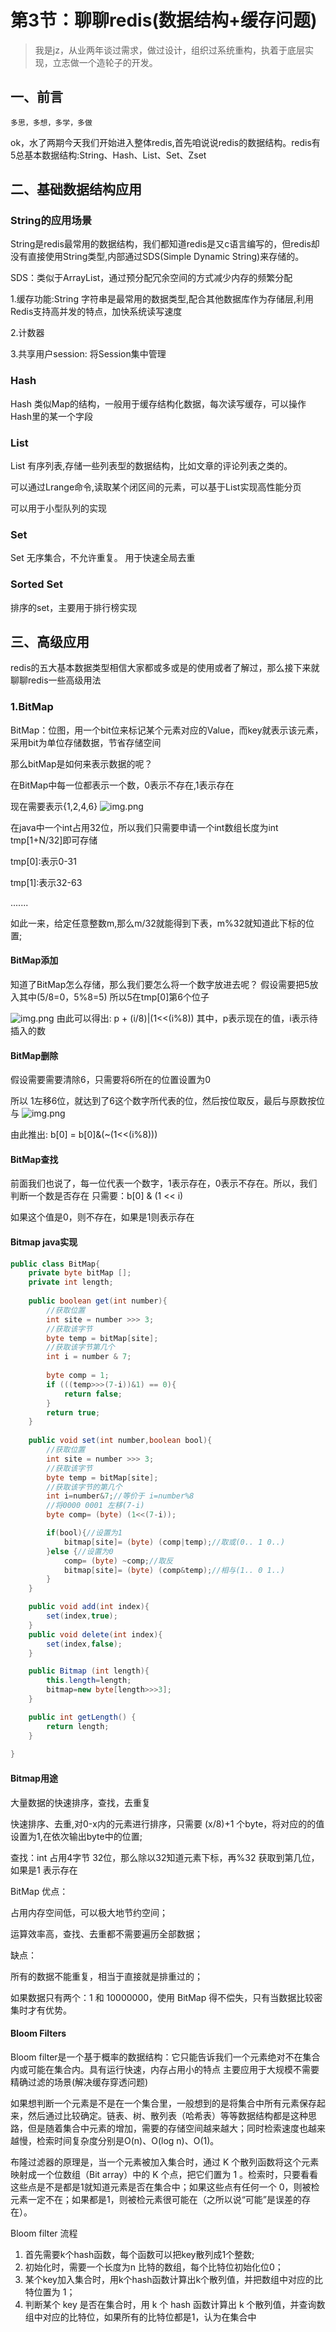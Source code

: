 # 第3节：聊聊redis(数据结构+缓存问题)
>我是jz，从业两年谈过需求，做过设计，组织过系统重构，执着于底层实现，立志做一个造轮子的开发。

## 一、前言
`多思，多想，多学，多做`

ok，水了两期今天我们开始进入整体redis,首先咱说说redis的数据结构。redis有5总基本数据结构:String、Hash、List、Set、Zset

## 二、基础数据结构应用

### String的应用场景

String是redis最常用的数据结构，我们都知道redis是又c语言编写的，但redis却没有直接使用String类型,内部通过SDS(Simple Dynamic String)来存储的。

SDS：类似于ArrayList，通过预分配冗余空间的方式减少内存的频繁分配
    
1.缓存功能:String 字符串是最常用的数据类型,配合其他数据库作为存储层,利用Redis支持高并发的特点，加快系统读写速度

2.计数器

3.共享用户session: 将Session集中管理

### Hash

Hash 类似Map的结构，一般用于缓存结构化数据，每次读写缓存，可以操作Hash里的某一个字段

### List

List 有序列表,存储一些列表型的数据结构，比如文章的评论列表之类的。

可以通过Lrange命令,读取某个闭区间的元素，可以基于List实现高性能分页

可以用于小型队列的实现

### Set

Set 无序集合，不允许重复。 用于快速全局去重

### Sorted Set

排序的set，主要用于排行榜实现

## 三、高级应用

redis的五大基本数据类型相信大家都或多或是的使用或者了解过，那么接下来就聊聊redis一些高级用法

### 1.BitMap

BitMap：位图，用一个bit位来标记某个元素对应的Value，而key就表示该元素，采用bit为单位存储数据，节省存储空间

那么bitMap是如何来表示数据的呢？

在BitMap中每一位都表示一个数，0表示不存在,1表示存在


现在需要表示{1,2,4,6}
![img.png](../../assets/img/redis/Chapter_3/BitMap_1.png)

在java中一个int占用32位，所以我们只需要申请一个int数组长度为int tmp[1+N/32]即可存储

tmp[0]:表示0-31

tmp[1]:表示32-63

.......

如此一来，给定任意整数m,那么m/32就能得到下表，m%32就知道此下标的位置;

#### BitMap添加

知道了BitMap怎么存储，那么我们要怎么将一个数字放进去呢？ 假设需要把5放入其中(5/8=0，5%8=5) 所以5在tmp[0]第6个位子

![img.png](../../assets/img/redis/Chapter_3/BitMap_add.png)
由此可以得出: p + (i/8)|(1<<(i%8)) 其中，p表示现在的值，i表示待插入的数


#### BitMap删除
假设需要需要清除6，只需要将6所在的位置设置为0

所以 1左移6位，就达到了6这个数字所代表的位，然后按位取反，最后与原数按位与
![img.png](../../assets/img/redis/Chapter_3/BitMap_sub.png)

由此推出: b[0] = b[0]&(~(1<<(i%8)))

#### BitMap查找

前面我们也说了，每一位代表一个数字，1表示存在，0表示不存在。所以，我们判断一个数是否存在
只需要：b[0] & (1 << i)

如果这个值是0，则不存在，如果是1则表示存在

#### Bitmap java实现
```java
public class BitMap{
    private byte bitMap [];
    private int length;
    
    public boolean get(int number){
        //获取位置 
        int site = number >>> 3;
        //获取该字节
        byte temp = bitMap[site];
        //获取该字节第几个
        int i = number & 7;
        
        byte comp = 1;
        if (((temp>>>(7-i))&1) == 0){
            return false;
        }
        return true;
    }
    
    public void set(int number,boolean bool){
        //获取位置 
        int site = number >>> 3;
        //获取该字节
        byte temp = bitMap[site];
        //获取该字节的第几个
        int i=number&7;//等价于 i=number%8
        //将0000 0001 左移(7-i)
        byte comp= (byte) (1<<(7-i));

        if(bool){//设置为1
            bitmap[site]= (byte) (comp|temp);//取或(0.. 1 0..)
        }else {//设置为0
            comp= (byte) ~comp;//取反
            bitmap[site]= (byte) (comp&temp);//相与(1.. 0 1..)
        }
    }

    public void add(int index){
        set(index,true);
    }
    public void delete(int index){
        set(index,false);
    }

    public Bitmap (int length){
        this.length=length;
        bitmap=new byte[length>>>3];
    }

    public int getLength() {
        return length;
    }
    
}
```

#### Bitmap用途

大量数据的快速排序，查找，去重复

快速排序、去重,对0-x内的元素进行排序，只需要 (x/8)+1 个byte，将对应的的值设置为1,在依次输出byte中的位置;

查找：int 占用4字节 32位，那么除以32知道元素下标，再%32 获取到第几位，如果是1 表示存在

BitMap 优点：

占用内存空间低，可以极大地节约空间；

运算效率高，查找、去重都不需要遍历全部数据；

缺点：

所有的数据不能重复，相当于直接就是排重过的；

如果数据只有两个：1 和 10000000，使用 BitMap 得不偿失，只有当数据比较密集时才有优势。

#### Bloom Filters

Bloom filter是一个基于概率的数据结构：它只能告诉我们一个元素绝对不在集合内或可能在集合内。具有运行快速，内存占用小的特点
主要应用于大规模不需要精确过滤的场景(解决缓存穿透问题)

如果想判断一个元素是不是在一个集合里，一般想到的是将集合中所有元素保存起来，然后通过比较确定。链表、树、散列表（哈希表）等等数据结构都是这种思路，但是随着集合中元素的增加，需要的存储空间越来越大；同时检索速度也越来越慢，检索时间复杂度分别是O(n)、O(log n)、O(1)。

布隆过滤器的原理是，当一个元素被加入集合时，通过 K 个散列函数将这个元素映射成一个位数组（Bit array）中的 K 个点，把它们置为 1 。检索时，只要看看这些点是不是都是1就知道元素是否在集合中；如果这些点有任何一个 0，则被检元素一定不在；如果都是1，则被检元素很可能在（之所以说“可能”是误差的存在）。

Bloom filter 流程
1. 首先需要k个hash函数，每个函数可以把key散列成1个整数;
2. 初始化时，需要一个长度为n 比特的数组，每个比特位初始化位0；
3. 某个key加入集合时，用k个hash函数计算出k个散列值，并把数组中对应的比特位置为 1；
4. 判断某个 key 是否在集合时，用 k 个 hash 函数计算出 k 个散列值，并查询数组中对应的比特位，如果所有的比特位都是1，认为在集合中


























